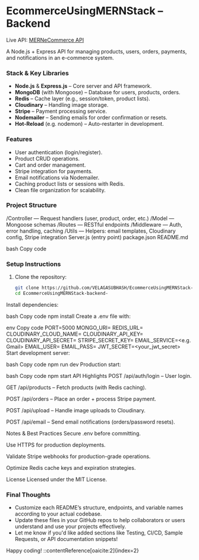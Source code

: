 # EcommerceUsingMERNStack – Backend

Live API: [MERNeCommerce API](https://ecommerceusingmernstack-backend.onrender.com)

A Node.js + Express API for managing products, users, orders, payments, and notifications in an e-commerce system.

###  Stack & Key Libraries

- **Node.js** & **Express.js** – Core server and API framework.
- **MongoDB** (with Mongoose) – Database for users, products, orders.
- **Redis** – Cache layer (e.g., session/token, product lists).
- **Cloudinary** – Handling image storage.
- **Stripe** – Payment processing service.
- **Nodemailer** – Sending emails for order confirmation or resets.
- **Hot-Reload** (e.g. nodemon) – Auto-restarter in development.

###  Features

- User authentication (login/register).
- Product CRUD operations.
- Cart and order management.
- Stripe integration for payments.
- Email notifications via Nodemailer.
- Caching product lists or sessions with Redis.
- Clean file organization for scalability.

###  Project Structure

/Controller — Request handlers (user, product, order, etc.)
/Model — Mongoose schemas
/Routes — RESTful endpoints
/Middleware — Auth, error handling, caching
/Utils — Helpers: email templates, Cloudinary config, Stripe integration
Server.js (entry point)
package.json
README.md

bash
Copy code

###  Setup Instructions

1. Clone the repository:
   ```bash
   git clone https://github.com/VELAGASUBHASH/EcommerceUsingMERNStack-backend-.git
   cd EcommerceUsingMERNStack-backend-
Install dependencies:

bash
Copy code
npm install
Create a .env file with:

env
Copy code
PORT=5000
MONGO_URI=<Your MongoDB connection string>
REDIS_URL=<Your Redis connection string>
CLOUDINARY_CLOUD_NAME=<cloud name>
CLOUDINARY_API_KEY=<api key>
CLOUDINARY_API_SECRET=<api secret>
STRIPE_SECRET_KEY=<stripe secret key>
EMAIL_SERVICE=<e.g. Gmail>
EMAIL_USER=<your email>
EMAIL_PASS=<email password or app password>
JWT_SECRET=<your_jwt_secret>
Start development server:

bash
Copy code
npm run dev
Production start:

bash
Copy code
npm start
API Highlights
POST /api/auth/login – User login.

GET /api/products – Fetch products (with Redis caching).

POST /api/orders – Place an order + process Stripe payment.

POST /api/upload – Handle image uploads to Cloudinary.

POST /api/email – Send email notifications (orders/password resets).

Notes & Best Practices
Secure .env before committing.

Use HTTPS for production deployments.

Validate Stripe webhooks for production-grade operations.

Optimize Redis cache keys and expiration strategies.

License
Licensed under the MIT License.


###  Final Thoughts

- Customize each README’s structure, endpoints, and variable names according to your actual codebase.
- Update these files in your GitHub repos to help collaborators or users understand and use your projects effectively.
- Let me know if you'd like added sections like Testing, CI/CD, Sample Requests, or API documentation snippets!

Happy coding! 
::contentReference[oaicite:2]{index=2}
